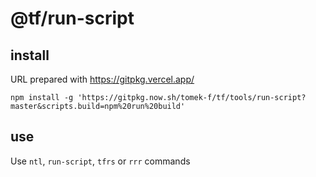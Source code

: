 # @tf/run-script

## install

URL prepared with https://gitpkg.vercel.app/

```
npm install -g 'https://gitpkg.now.sh/tomek-f/tf/tools/run-script?master&scripts.build=npm%20run%20build'
```

## use

Use `ntl`, `run-script`, `tfrs` or `rrr` commands
